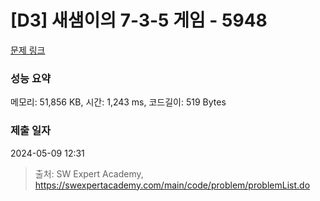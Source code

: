 # [D3] 새샘이의 7-3-5 게임 - 5948 

[문제 링크](https://swexpertacademy.com/main/code/problem/problemDetail.do?contestProbId=AWZ2IErKCwUDFAUQ) 

### 성능 요약

메모리: 51,856 KB, 시간: 1,243 ms, 코드길이: 519 Bytes

### 제출 일자

2024-05-09 12:31



> 출처: SW Expert Academy, https://swexpertacademy.com/main/code/problem/problemList.do